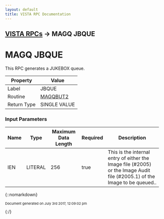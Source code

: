 ```yaml
---
layout: default
title: VISTA RPC Documentation
---
```


## [VISTA RPCs](TableOfContents) &#8594; MAGQ JBQUE
# MAGQ JBQUE

This RPC generates a JUKEBOX queue.

Property | Value
--- | ---
Label | JBQUE
Routine | [MAGQBUT2](http://code.osehra.org/dox/Routine_MAGQBUT2_source.html)
Return Type | SINGLE VALUE


### Input Parameters

Name | Type | Maximum Data Length | Required | Description
--- | --- | --- | --- | ---
IEN | LITERAL | 256 | true | This is the internal entry of either the Image file (#2005) or the Image Audit file (#2005.1) of the Image to be queued..



{::nomarkdown} <br/><p style="font-size: 11px">Document generated on July 3rd 2017, 12:09:02 pm</p>{:/}